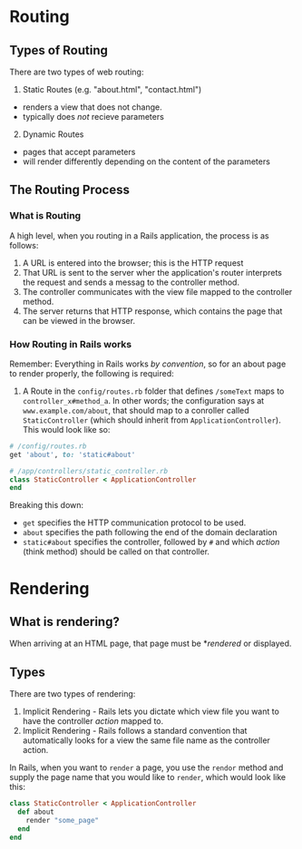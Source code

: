
# Routing 

## Types of Routing 
There are two types of web routing: 
1. Static Routes (e.g. "about.html", "contact.html")
  * renders a view that does not change.
  * typically does _not_ recieve parameters 
2. Dynamic Routes
  * pages that accept parameters 
  * will render differently depending on the content of the parameters 

## The Routing Process
### What is Routing 
A high level, when you routing in a Rails application, the process is as follows:
1. A URL is entered into the browser; this is the HTTP request 
2. That URL is sent to the server wher the application's router interprets the request and sends a messag to the controller method. 
3. The controller communicates with the view file mapped to the controller method.
4. The server returns that HTTP response, which contains the page that can be viewed in the browser. 

### How Routing in Rails works
Remember: Everything in Rails works _by convention_, so for an about page to render properly, the following is required: 

1. A Route in the `config/routes.rb` folder that defines `/someText` maps to `controller_x#method_a`. In other words; the configuration says at `www.example.com/about`, that should map to a conroller called `StaticController` (which should inherit from `ApplicationController`). This would look like so: 
```rb 
# /config/routes.rb 
get 'about', to: 'static#about'

# /app/controllers/static_controller.rb 
class StaticController < ApplicationController
end
```
Breaking this down: 
* `get` specifies the HTTP communication protocol to be used. 
* `about` specifies the path following the end of the domain declaration 
* `static#about` specifies the controller, followed by `#` and which _action_ (think method) should be called on that controller. 

# Rendering 
## What is rendering?
When arriving at an HTML page, that page must be **rendered* or displayed. 

## Types 
There are two types of rendering:
1. Implicit Rendering - Rails lets you dictate which view file you want to have the controller _action_ mapped to. 
2. Implicit Rendering - Rails follows a standard convention that automatically looks for a view the same file name as the controller action. 

In Rails, when you want to `render` a page, you use the `rendor` method and supply the page name that you would like to `render`, which would look like this:
```rb
class StaticController < ApplicationController
  def about
    render "some_page"
  end
end
```